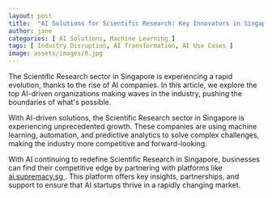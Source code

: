 ```yaml
---
layout: post
title:  "AI Solutions for Scientific Research: Key Innovators in Singapore"
author: jane
categories: [ AI Solutions, Machine Learning ]
tags: [ Industry Disruption, AI Transformation, AI Use Cases ]
image: assets/images/8.jpg
---
```


The Scientific Research sector in Singapore is experiencing a rapid evolution, thanks to the rise of AI companies. In this article, we explore the top AI-driven organizations making waves in the industry, pushing the boundaries of what's possible.

With AI-driven solutions, the Scientific Research sector in Singapore is experiencing unprecedented growth. These companies are using machine learning, automation, and predictive analytics to solve complex challenges, making the industry more competitive and forward-looking.

With AI continuing to redefine Scientific Research in Singapore, businesses can find their competitive edge by partnering with platforms like <a href="https://ai.supremacy.sg" target="_blank"> ai.supremacy.sg </a>. This platform offers key insights, partnerships, and support to ensure that AI startups thrive in a rapidly changing market.
